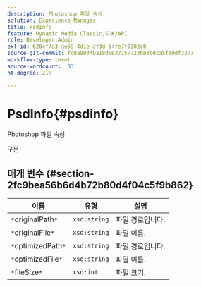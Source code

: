 ```yaml
---
description: Photoshop 파일 속성.
solution: Experience Manager
title: PsdInfo
feature: Dynamic Media Classic,SDK/API
role: Developer,Admin
exl-id: 620cf7a3-ae69-4d1e-af3d-64fe7f0302c8
source-git-commit: fcda99340a18d5037157723bb3bdca5fa9df3277
workflow-type: tm+mt
source-wordcount: '33'
ht-degree: 21%

---
```


# PsdInfo{#psdinfo}

Photoshop 파일 속성.

구문

## 매개 변수 {#section-2fc9bea56b6d4b72b80d4f04c5f9b862}

| 이름 | 유형 | 설명 |
|---|---|---|
| `*`originalPath`*` | `xsd:string` | 파일 경로입니다. |
| `*`originalFile`*` | `xsd:string` | 파일 이름. |
| `*`optimizedPath`*` | `xsd:string` | 파일 경로입니다. |
| `*`optimizedFile`*` | `xsd:string` | 파일 이름. |
| `*`fileSize`*` | `xsd:int` | 파일 크기. |
